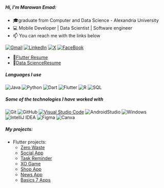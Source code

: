 ##### Hi, I'm Marawan Emad:

- 🎓graduate from Computer and Data Science - Alexandria University
- :computer: Mobile Developer | Data Scientist | Software engineer 
- :mailbox: You can reach me with the links below
  
[![Gmail](https://img.shields.io/badge/-Gmail-444444?style=flat&logo=Gmail&logoColor=red)](mailto:marawanemad717@gmail.com)
[![LinkedIn](https://img.shields.io/badge/-LinkedIn-444444?style=flat&logo=LinkedIn&logoColor=blue)](https://www.linkedin.com/in/marawan-emad-1ba82a214/)
[![X](https://img.shields.io/badge/--444444?style=flat&logo=X&logoColor=black)](https://x.com/Marawan_3mad)
[![FaceBook](https://img.shields.io/badge/-FaceBook-444444?style=flat&logo=FaceBook&logoColor=blue)](https://www.facebook.com/marawanemad717/)
- 📝[Flutter Resume](https://drive.google.com/file/d/1WQSYm3K5t4NrKtmkcI73IUsOvNh5XS3y/view?usp=drive_link) <br>
- 📝[Data ScienceResume](https://drive.google.com/file/d/1EybCWiY_TjD6dSht7It1BFqLPSoke5fn/view?usp=drive_link) <br>

##### Languages I use
![Java](https://img.shields.io/badge/-Java-000000?style=flat&logo=java&logoColor=red)
![Python](https://img.shields.io/badge/-Python-000000?style=flat&logo=Python)
![Dart](https://img.shields.io/badge/-Dart-000000?style=flat&logo=Dart&logoColor=blue)
![Flutter](https://img.shields.io/badge/-Flutter-000000?style=flat&logo=Flutter&logoColor=blue)
![R](https://img.shields.io/badge/-R-000000?style=flat&logo=R&logoColor=blue)
![SQL](https://img.shields.io/badge/-SQL-000000?style=flat&logo=postgresql)

##### Some of the technologies I have worked with

![Git](https://img.shields.io/badge/-Git-444444?style=flat&logo=git&logoColor=F05032)
![GitHub](https://img.shields.io/badge/-GitHub-444444?style=flat&logo=github&logoColor=white)
[![Visual Studio Code](https://img.shields.io/badge/-VSCode-444444?style=flat&logo=visual-studio-code&logoColor=blue)](https://github.com/microsoft/vscode)
![AndroidStudio](https://img.shields.io/badge/-AndroidStudio-444444?style=flat&logo=github&logoColor=181717)
![Windows](http://img.shields.io/badge/-Windows-444444?style=flat-square&logo=windows&logoColor=blue)
![IntelliJ IDEA](http://img.shields.io/badge/-IntelliJ%20IDEA-444444?style=flat-square&logo=intellij-idea&logoColor=black)
![Figma](http://img.shields.io/badge/-Figma-444444?style=flat-square&logo=figma&logoColor=black)
![Canva](http://img.shields.io/badge/-Canva-444444?style=flat-square&logo=canva)



##### My projects:

- Flutter projects:
  - [Zero Waste](https://github.com/Marawanemad/Zero-Waste-App)
  - [Social App](https://github.com/Marawanemad/Social-App)
  - [Task Reminder](https://github.com/Marawanemad/Tasks-Reminder-App) 
  - [XO Game](https://github.com/Marawanemad/XO_Game) 
  - [Shop App](https://github.com/Marawanemad/ShopApp) 
  - [News App](https://github.com/Marawanemad/NewsApp) 
  - [Basics 7 Apps](https://github.com/Marawanemad/Basics_7_Apps) 

  
  

